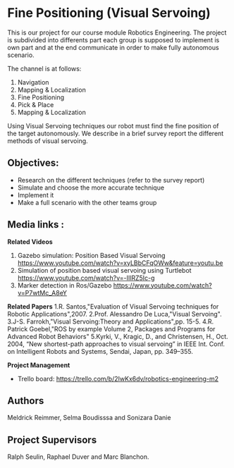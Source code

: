 # Fine Positioning (Visual Servoing)

This is our project for our course module Robotics Engineering. 
The project is subdivided into differents part each group is supposed to implement is own part and at the end communicate in order to make fully autonomous scenario. 

The channel is at follows:
1. Navigation
2. Mapping & Localization
3. Fine Positioning 
4. Pick & Place
5. Mapping & Localization

Using Visual Servoing techniques our robot must find the fine position of the target autonomously.
We describe in a brief survey report the different methods of visual servoing.


## Objectives:
- Research on the different techniques (refer to the survey report)
- Simulate and choose the more accurate technique
- Implement it
- Make a full scenario with the other teams group


## Media links :

**Related Videos**
1. Gazebo simulation: Position Based Visual Servoing https://www.youtube.com/watch?v=xyLBbCFqOWw&feature=youtu.be
2. Simulation of position based visual servoing using Turtlebot https://www.youtube.com/watch?v=-IIlRZ5Ic-g
3. Marker detection in Ros/Gazebo https://www.youtube.com/watch?v=P7wtMc_A8eY

**Related Papers**
1.R. Santos,"Evaluation of Visual Servoing techniques for Robotic Applications",2007.
2.Prof. Alessandro De Luca,"Visual Servoing".
3.J-S. Farrokh,"Visual Servoing:Theory and Applications",pp. 15-5.
4.R. Patrick Goebel,"ROS by example Volume 2, Packages and Programs for Advanced Robot Behaviors"
5.Kyrki, V., Kragic, D., and Christensen, H., Oct. 2004, “New shortest-path approaches to visual
servoing” in IEEE Int. Conf. on Intelligent Robots and Systems, Sendai, Japan, pp. 349–355.

**Project Management**
- Trello board: https://trello.com/b/2IwKx6dv/robotics-engineering-m2

## Authors
Meldrick Reimmer, Selma Boudisssa and Sonizara Danie


## Project Supervisors
Ralph Seulin, Raphael Duver and Marc Blanchon.
 


